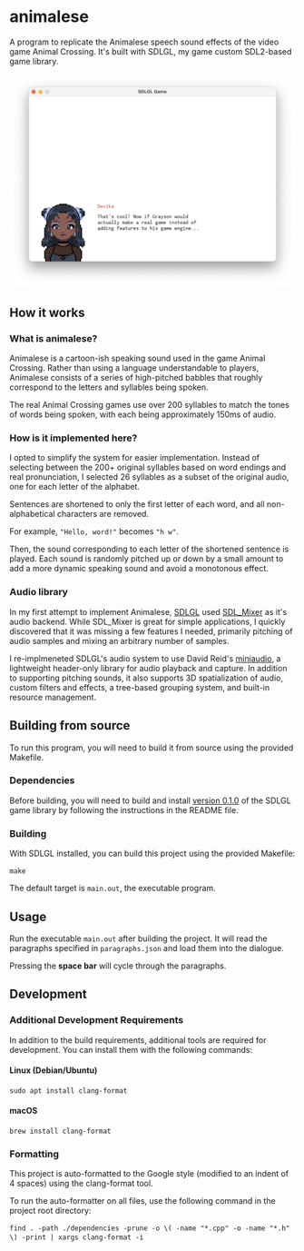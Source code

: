# animalese
A program to replicate the Animalese speech sound effects of the video game
Animal Crossing. It's built with SDLGL, my game custom SDL2-based game library.

![](screenshots/animalese_screenshot.png)

## How it works

### What is animalese?

Animalese is a cartoon-ish speaking sound used in the game Animal Crossing.
Rather than using a language understandable to players, Animalese consists
of a series of high-pitched babbles that roughly correspond to the letters
and syllables being spoken.

The real Animal Crossing games use over 200 syllables to match the tones of
words being spoken, with each being approximately 150ms of audio.

### How is it implemented here?

I opted to simplify the system for easier implementation. Instead of
selecting between the 200+ original syllables based on word endings and
real pronunciation, I selected 26 syllables as a subset of the original audio,
one for each letter of the alphabet.

Sentences are shortened to only the first letter of each word, and all
non-alphabetical characters are removed.

For example, `"Hello, word!"` becomes `"h w"`.

Then, the sound corresponding to each letter of the shortened sentence is
played. Each sound is randomly pitched up or down by a small amount to add
a more dynamic speaking sound and avoid a monotonous effect.

### Audio library

In my first attempt to implement Animalese, [SDLGL](https://github.com/graysonpike/sdlgl)
used [SDL_Mixer](https://github.com/libsdl-org/SDL_mixer) as it's audio backend.
While SDL_Mixer is great for simple applications, I quickly discovered that it
was missing a few features I needed, primarily pitching of audio samples and
mixing an arbitrary number of samples.

I re-implmeneted SDLGL's audio system to use David Reid's
[miniaudio](https://github.com/mackron/miniaudio), a lightweight header-only
library for audio playback and capture. In addition to supporting pitching sounds,
it also supports 3D spatialization of audio, custom filters and effects,
a tree-based grouping system, and built-in resource management.

## Building from source

To run this program, you will need to build it from source using the
provided Makefile.

### Dependencies

Before building, you will need to build and install
[version 0.1.0](https://github.com/graysonpike/sdlgl/releases/tag/v0.1.0)
of the SDLGL game library by following the instructions in the README file.

### Building

With SDLGL installed, you can build this project using the provided Makefile:

```shell
make
```

The default target is `main.out`, the executable program.

## Usage

Run the executable `main.out` after building the project. It will read the
paragraphs specified in `paragraphs.json` and load them into the dialogue.

Pressing the **space bar** will cycle through the paragraphs.

## Development

### Additional Development Requirements
In addition to the build requirements, additional tools are required for
development. You can install them with the following commands:
#### Linux (Debian/Ubuntu)
```shell
sudo apt install clang-format
```
#### macOS
```shell
brew install clang-format
```

### Formatting
This project is auto-formatted to the Google style (modified to an indent
of 4 spaces) using the clang-format tool.

To run the auto-formatter on all files, use the following command in the
project root directory:
```shell
find . -path ./dependencies -prune -o \( -name "*.cpp" -o -name "*.h" \) -print | xargs clang-format -i
```
